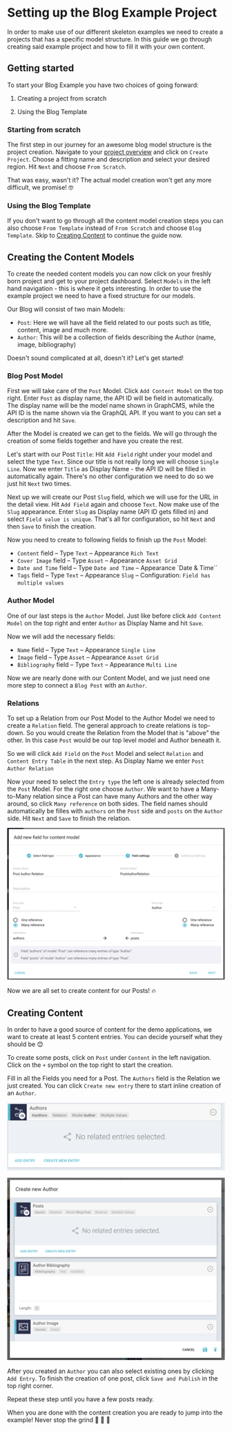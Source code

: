 # Setting up the Blog Example Project

In order to make use of our different skeleton examples we need to create a projects that has a specific model structure. In this guide we go through creating said example project and how to fill it with your own content.

## Getting started

To start your Blog Example you have two choices of going forward:

1. Creating a project from scratch

2. Using the Blog Template

### Starting from scratch

The first step in our journey for an awesome blog model structure is the project creation. Navigate to your [project overview](https://app.graphcms.com/overview) and click on `Create Project`. Choose a fitting name and description and select your desired region. Hit `Next` and choose `From Scratch`.

That was easy, wasn't it? The actual model creation won't get any more difficult, we promise! 🤓

### Using the Blog Template

If you don't want to go through all the content model creation steps you can also choose `From Template` instead of `From Scratch` and choose `Blog Template`. Skip to [Creating Content](Setting_up_the_project/#creating-content) to continue the guide now.

## Creating the Content Models

To create the needed content models you can now click on your freshly born project and get to your project dashboard. Select `Models` in the left hand navigation - this is where it gets interesting. In order to use the example project we need to have a fixed structure for our models.

Our Blog will consist of two main Models:

- `Post`: Here we will have all the field related to our posts such as title, content, image and much more.
- `Author`: This will be a collection of fields describing the Author (name, image, bibliography)

Doesn't sound complicated at all, doesn't it? Let's get started!

### Blog Post Model

First we will take care of the `Post` Model. Click `Add Content Model` on the top right. Enter `Post` as display name, the API ID will be field in automatically. The display name will be the model name shown in GraphCMS, while the API ID is the name shown via the GraphQL API. If you want to you can set a description and hit `Save`.

After the Model is created we can get to the fields. We will go through the creation of some fields together and have you create the rest.

Let's start with our Post `Title`: Hit `Add Field` right under your model and select the type `Text`. Since our title is not really long we will choose `Single Line`. Now we enter `Title` as Display Name - the API ID will be filled in automatically again. There's no other configuration we need to do so we just hit `Next` two times.

Next up we will create our Post `Slug` field, which we will use for the URL in the detail view. Hit `Add Field` again and choose `Text`. Now make use of the `Slug` appearance. Enter `Slug` as Display name (API ID gets filled in) and select `Field value is unique`. That's all for configuration, so hit `Next` and then `Save` to finish the creation.

Now you need to create to following fields to finish up the `Post` Model:

- `Content` field – Type `Text` – Appearance `Rich Text`
- `Cover Image` field – Type `Asset` – Appearance `Asset Grid`
- `Date and Time` field – Type `Date and Time` – Appearance `Date & Time``
- `Tags` field – Type `Text` – Appearance `Slug` – Configuration: `Field has multiple values`

### Author Model

One of our last steps is the `Author` Model. Just like before click `Add Content Model` on the top right and enter `Author` as Display Name and hit `Save`.

Now we will add the necessary fields:

- `Name` field – Type `Text` – Appearance `Single Line`
- `Image` field – Type `Asset` – Appearance `Asset Grid`
- `Bibliography` field – Type `Text` – Appearance `Multi Line`

Now we are nearly done with our Content Model, and we just need one more step to connect a `Blog Post` with an `Author`.

### Relations

To set up a Relation from our Post Model to the Author Model we need to create a `Relation` field. The general approach to create relations is top-down. So you would create the Relation from the Model that is "above" the other. In this case `Post` would be our top level model and Author beneath it.

So we will click `Add Field` on the `Post` Model and select `Relation` and `Content Entry Table` in the next step. As Display Name we enter `Post Author Relation`

Now your need to select the `Entry type` the left one is already selected from the `Post` Model. For the right one choose `Author`. We want to have a Many-to-Many relation since a Post can have many Authors and the other way around, so click `Many reference` on both sides. The field names should automatically be filles with `authors` on the `Post` side and `posts` on the `Author` side. Hit `Next` and `Save` to finish the relation.

![Relation View](../img/examples/setup/relation.png)

Now we are all set to create content for our Posts! 🔥

## Creating Content

In order to have a good source of content for the demo applications, we want to create at least 5 content entries. You can decide yourself what they should be 😊

To create some posts, click on `Post` under `Content` in the left navigation. Click on the `+` symbol on the top right to start the creation.

Fill in all the Fields you need for a Post. The `Authors` field is the Relation we just created. You can click `Create new entry` there to start inline creation of an `Author`.

![Inline Creation Start](../img/examples/setup/author_field.png)

![Inline Creation Author](../img/examples/setup/inline_creation.png)

After you created an `Author` you can also select existing ones by clicking `Add Entry`. To finish the creation of one post, click `Save and Publish` in the top right corner.

Repeat these step until you have a few posts ready.

When you are done with the content creation you are ready to jump into the example! Never stop the grind 💯 💪 🏈